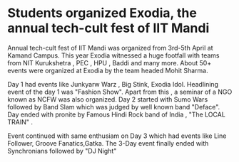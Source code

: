 Students organized Exodia, the annual tech-cult fest of IIT Mandi
=================================================================

Annual tech-cult fest of IIT Mandi was organized from 3rd-5th April at Kamand Campus. This year Exodia witnessed a huge footfall with teams from NIT Kurukshetra , PEC , HPU , Baddi and many more. About 50+ events were organized at Exodia by the team headed Mohit Sharma. 

Day 1 had events like Junkyarw Warz , Big Stink, Exodia Idol. Headlining event of the day 1 was "Fashion Show". Apart from this , a seminar of a NGO known as NCFW was also organized. Day 2  started with Sumo Wars followed by Band Slam which was judged by well known band "Deface". Day ended with pronite by Famous Hindi Rock band of India , "The LOCAL TRAIN" .

Event continued with same enthusiam on Day 3 which had events like Line Follower, Groove Fanatics,Gatka. The 3-Day event finally ended with Synchronians followed by "DJ Night"